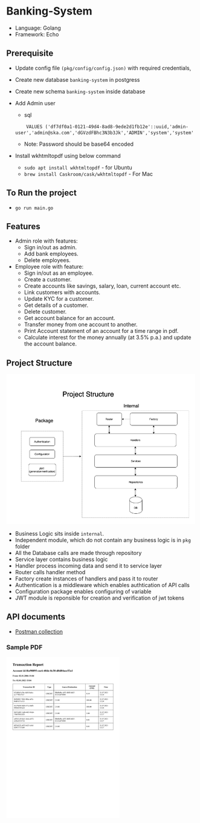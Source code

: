 # Banking-System

 - Language: Golang
 - Framework: Echo

## Prerequisite
- Update config file `(pkg/config/config.json)` with required credentials, 
- Create new database `banking-system` in postgress
- Create new schema `banking-system` inside database
- Add Admin user 
    - sql

    ```INSERT INTO "banking-system".employee (id,"name",email,"password","type",created_by,updated_by)
        VALUES ('df7df0a1-0121-49d4-8ad8-9ede2d1fb12e'::uuid,'admin-user','admin@ska.com','dGVzdFBhc3N3b3Jk','ADMIN','system','system'
    ```

    - Note: Password should be base64 encoded

- Install wkhtmltopdf using below command
  - `sudo apt install wkhtmltopdf` - for Ubuntu
  - `brew install Caskroom/cask/wkhtmltopdf` - For Mac


## To Run the project

- `go run main.go`

## Features

- Admin role with features:
  - Sign in/out as admin.
  - Add bank employees.
  - Delete employees.
- Employee role with feature:
  - Sign in/out as an employee.
  - Create a customer.
  - Create accounts like savings, salary, loan, current account etc.
  - Link customers with accounts.
  - Update KYC for a customer.
  - Get details of a customer.
  - Delete customer.
  - Get account balance for an account.
  - Transfer money from one account to another.
  - Print Account statement of an account for a time range in pdf.
  - Calculate interest for the money annually (at 3.5% p.a.) and update the account balance.

## Project Structure

<img src="source/Project Structure.png" alt="Project structure" width="500">

 - Business Logic sits inside `internal`.
 - Independent module, which do not contain any business logic is in `pkg` folder
 - All the Database calls are made through repository
 - Service layer contains business logic
 - Handler process incoming data and send it to service layer
 - Router calls handler method
 - Factory create instances of handlers and pass it to router
 - Authentication is a middleware which enables authtication of API calls
 - Configuration package enables configuring of variable
 - JWT module is reponsible for creation and verification of jwt tokens

## API documents
 - <a target="_blank" href="source/Banking System.postman_collection.json" download="postman_collection.json">Postman collection</a>

### Sample PDF

<img src="source/sample_pdf.jpg" alt="Tranasction details" width="300">


